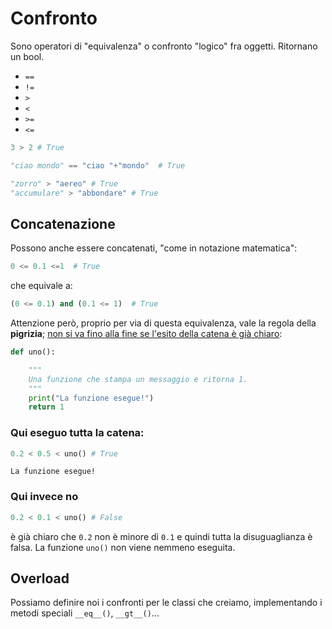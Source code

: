 # Confronto

Sono operatori di "equivalenza" o confronto "logico" fra oggetti. Ritornano un bool.

* `==`
* `!=`
* `>`
* `<`
* `>=`
* `<=`

```python
3 > 2 # True
```

```python
"ciao mondo" == "ciao "+"mondo"  # True
```

```python
"zorro" > "aereo" # True
"accumulare" > "abbondare" # True
```

## Concatenazione

Possono anche essere concatenati, "come in notazione matematica":

```python
0 <= 0.1 <=1  # True
```

che equivale a:

```python
(0 <= 0.1) and (0.1 <= 1)  # True
```

Attenzione però, proprio per via di questa equivalenza, vale la regola della **pigrizia**; [non si va fino alla fine se l'esito della catena è già chiaro](../../o1_tipi_dati/o5_booleani/2-short-circuiting.md#shortcircuting):

```python
def uno():

    """
    Una funzione che stampa un messaggio e ritorna 1.
    """
    print("La funzione esegue!")
    return 1 
```

### Qui eseguo tutta la catena:

```python
0.2 < 0.5 < uno() # True
```

```
La funzione esegue!
```

### Qui invece no

```python
0.2 < 0.1 < uno() # False
```

è già chiaro che `0.2` non è minore di `0.1` e quindi tutta la disuguaglianza è falsa. La funzione `uno()` non viene nemmeno eseguita.



## Overload
Possiamo definire noi i confronti per le classi che creiamo, implementando i metodi speciali `__eq__()`, `__gt__()`...


